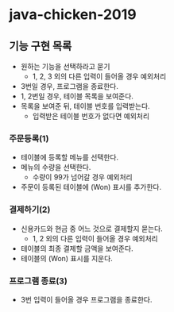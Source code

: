 # java-chicken-2019

## 기능 구현 목록
* 원하는 기능을 선택하라고 묻기
    * 1, 2, 3 외의 다른 입력이 들어올 경우 예외처리
* 3번일 경우, 프로그램을 종료한다.
* 1, 2번일 경우, 테이블 목록을 보여준다.
* 목록을 보여준 뒤, 테이블 번호를 입력받는다.
    * 입력받은 테이블 번호가 없다면 예외처리

### 주문등록(1)
* 테이블에 등록할 메뉴를 선택한다.
* 메뉴의 수량을 선택한다.
    * 수량이 99가 넘어갈 경우 예외처리
* 주문이 등록된 테이블에 \(Won) 표시를 추가한다.

### 결제하기(2)
* 신용카드와 현금 중 어느 것으로 결제할지 묻는다.
    * 1, 2 외의 다른 입력이 들어올 경우 예외처리
* 테이블의 최종 결제할 금액을 보여준다.
* 테이블의 \(Won) 표시를 지운다.

### 프로그램 종료(3)
* 3번 입력이 들어올 경우 프로그램을 종료한다.